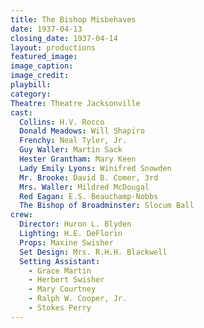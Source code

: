 ```yaml
---
title: The Bishop Misbehaves
date: 1937-04-13
closing_date: 1937-04-14
layout: productions
featured_image: 
image_caption:
image_credit:
playbill: 
category: 
Theatre: Theatre Jacksonville
cast:
  Collins: H.V. Rocco
  Donald Meadows: Will Shapiro
  Frenchy: Neal Tyler, Jr.
  Guy Waller: Martin Sack
  Hester Grantham: Mary Keen
  Lady Emily Lyons: Winifred Snowden
  Mr. Brooke: David B. Comer, 3rd
  Mrs. Waller: Mildred McDougal
  Red Eagan: E.S. Beauchamp-Nobbs
  The Bishop of Broadminster: Slocum Ball
crew:
  Director: Huron L. Blyden
  Lighting: H.E. DeFlorin
  Props: Maxine Swisher
  Set Design: Mrs. R.H.H. Blackwell
  Setting Assistant: 
    - Grace Martin
    - Herbert Swisher
    - Mary Courtney
    - Ralph W. Cooper, Jr.
    - Stokes Perry
---
```


